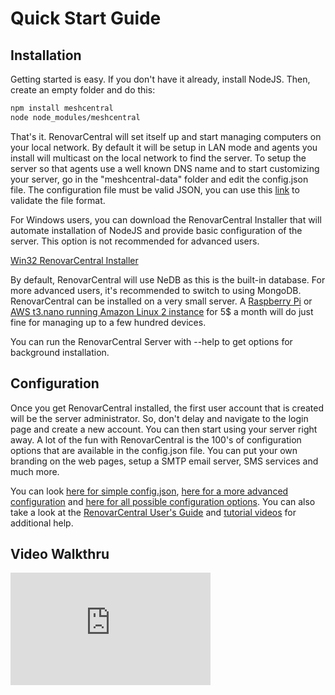 # Quick Start Guide

## Installation

Getting started is easy. If you don't have it already, install NodeJS. Then, create an empty folder and do this:

```bash
npm install meshcentral
node node_modules/meshcentral
```

That's it. RenovarCentral will set itself up and start managing computers on your local network. By default it will be setup in LAN mode and agents you install will multicast on the local network to find the server. To setup the server so that agents use a well known DNS name and to start customizing your server, go in the "meshcentral-data" folder and edit the config.json file. The configuration file must be valid JSON, you can use this [link](https://duckduckgo.com/?va=j&t=hc&q=json+lint&ia=answer) to validate the file format.

For Windows users, you can download the RenovarCentral Installer that will automate installation of NodeJS and provide basic configuration of the server. This option is not recommended for advanced users.

[Win32 RenovarCentral Installer](https://meshcentral.com/tools/MeshCentralInstaller.exe)

By default, RenovarCentral will use NeDB as this is the built-in database. For more advanced users, it's recommended to switch to using MongoDB. RenovarCentral can be installed on a very small server. A [Raspberry Pi](https://www.raspberrypi.org/) or [AWS t3.nano running Amazon Linux 2 instance](https://aws.amazon.com/ec2/pricing/on-demand/) for 5$ a month will do just fine for managing up to a few hundred devices.

You can run the RenovarCentral Server with --help to get options for background installation.

## Configuration

Once you get RenovarCentral installed, the first user account that is created will be the server administrator. So, don't delay and navigate to the login page and create a new account. You can then start using your server right away. A lot of the fun with RenovarCentral is the 100's of configuration options that are available in the config.json file. You can put your own branding on the web pages, setup a SMTP email server, SMS services and much more.

You can look [here for simple config.json](https://raw.githubusercontent.com/Ylianst/RenovarCentral/master/sample-config.json), [here for a more advanced configuration](https://raw.githubusercontent.com/Ylianst/RenovarCentral/master/sample-config-advanced.json) and [here for all possible configuration options](https://raw.githubusercontent.com/Ylianst/RenovarCentral/master/meshcentral-config-schema.json). You can also take a look at the [RenovarCentral User's Guide](https://meshcentral.com/docs/MeshCentral2InstallGuide.pdf) and [tutorial videos](https://www.youtube.com/@RenovarCentral/videos) for additional help.

## Video Walkthru

<div class="video-wrapper">
  <iframe width="320" height="180" src="https://www.youtube.com/embed/LSiWuu71k_U" frameborder="0" allowfullscreen></iframe>
</div>
